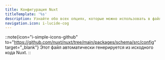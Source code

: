 ```yaml
---
title: Конфигурация Nuxt
titleTemplate: '%s'
description: Узнайте обо всех опциях, которые можно использовать в файле nuxt.config.ts.
navigation.icon: i-lucide-cog
---
```


::note{icon="i-simple-icons-github" to="https://github.com/nuxt/nuxt/tree/main/packages/schema/src/config" target="_blank"}
Этот файл автоматически генерируется из исходного кода Nuxt.
::

<!-- GENERATED_CONFIG_DOCS -->
